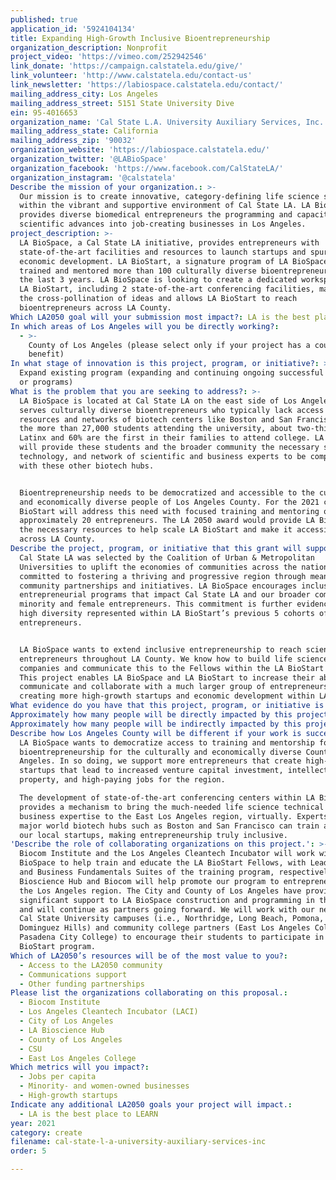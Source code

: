 ```yaml
---
published: true
application_id: '5924104134'
title: Expanding High-Growth Inclusive Bioentrepreneurship
organization_description: Nonprofit
project_video: 'https://vimeo.com/252942546'
link_donate: 'https://campaign.calstatela.edu/give/'
link_volunteer: 'http://www.calstatela.edu/contact-us'
link_newsletter: 'https://labiospace.calstatela.edu/contact/'
mailing_address_city: Los Angeles
mailing_address_street: 5151 State University Dive
ein: 95-4016653
organization_name: 'Cal State L.A. University Auxiliary Services, Inc.'
mailing_address_state: California
mailing_address_zip: '90032'
organization_website: 'https://labiospace.calstatela.edu/'
organization_twitter: '@LABioSpace'
organization_facebook: 'https://www.facebook.com/CalStateLA/'
organization_instagram: '@calstatela'
Describe the mission of your organization.: >-
  Our mission is to create innovative, category-defining life science startups
  within the vibrant and supportive environment of Cal State LA. LA BioSpace
  provides diverse biomedical entrepreneurs the programming and capacity to turn
  scientific advances into job-creating businesses in Los Angeles.
project_description: >-
  LA BioSpace, a Cal State LA initiative, provides entrepreneurs with
  state-of-the-art facilities and resources to launch startups and spur regional
  economic development. LA BioStart, a signature program of LA BioSpace, has
  trained and mentored more than 100 culturally diverse bioentrepreneurs over
  the last 3 years. LA BioSpace is looking to create a dedicated workspace for
  LA BioStart, including 2 state-of-the-art conferencing facilities, maximizing
  the cross-pollination of ideas and allows LA BioStart to reach
  bioentrepreneurs across LA County.
Which LA2050 goal will your submission most impact?: LA is the best place to CREATE
In which areas of Los Angeles will you be directly working?:
  - >-
    County of Los Angeles (please select only if your project has a countywide
    benefit)
In what stage of innovation is this project, program, or initiative?: >-
  Expand existing program (expanding and continuing ongoing successful projects
  or programs)
What is the problem that you are seeking to address?: >-
  LA BioSpace is located at Cal State LA on the east side of Los Angeles and
  serves culturally diverse bioentrepreneurs who typically lack access to the
  resources and networks of biotech centers like Boston and San Francisco. Of
  the more than 27,000 students attending the university, about two-thirds are
  Latinx and 60% are the first in their families to attend college. LA BioSpace
  will provide these students and the broader community the necessary space,
  technology, and network of scientific and business experts to be competitive
  with these other biotech hubs.


  Bioentrepreneurship needs to be democratized and accessible to the culturally
  and economically diverse people of Los Angeles County. For the 2021 cohort, LA
  BioStart will address this need with focused training and mentoring of
  approximately 20 entrepreneurs. The LA 2050 award would provide LA BioSpace
  the necessary resources to help scale LA BioStart and make it accessible
  across LA County. 
Describe the project, program, or initiative that this grant will support to address the problem identified.: >-
  Cal State LA was selected by the Coalition of Urban & Metropolitan
  Universities to uplift the economies of communities across the nation. We are
  committed to fostering a thriving and progressive region through meaningful
  community partnerships and initiatives. LA BioSpace encourages inclusive
  entrepreneurial programs that impact Cal State LA and our broader community of
  minority and female entrepreneurs. This commitment is further evidenced by the
  high diversity represented within LA BioStart’s previous 5 cohorts of
  entrepreneurs.    


  LA BioSpace wants to extend inclusive entrepreneurship to reach scientists and
  entrepreneurs throughout LA County. We know how to build life science
  companies and communicate this to the Fellows within the LA BioStart program.
  This project enables LA BioSpace and LA BioStart to increase their ability to
  communicate and collaborate with a much larger group of entrepreneurs,
  creating more high-growth startups and economic development within LA County.
What evidence do you have that this project, program, or initiative is or will be successful, and how will you define and measure success?: "Goals for the project:\n1.\tGoal 1 – develop two conferencing centers within LA BioSpace to facilitate communication and collaboration with our partners in LA County and other biotech hubs, worldwide\n2.\tGoal 2 – support LA BioStart’s goal of increasing inclusive innovation within LA County \n\nMeasuring success for Goal 1:\n*\tCentralization of LA BioStart – 90% of LA BioStart activities such as business creation, financing, and intellectual property development will be conducted at LA BioSpace \n*\tImproved collaboration – improvement in collaboration across geographically distributed partners is measured by 1) surveying collaborators and 2) measuring communication (e.g., emails, Zoom meetings) across regions  \n\nMeasuring success for Goal 2:\n*\tLA BioStart participation – the next cohort will include approximately 20 bioentrepreneurs, with approximately 2000 participating, virtually\n*\tCompany creation – approximately 10 newly incorporated high-growth startups will join the next cohort, with another 40 LA County-based companies participating, virtually \n*\tJobs – an estimated 100 new jobs will be created by LA BioStart companies (within 12-24 months post-program participation)\n*\tIntellectual property – approximately 20 new patent provisional applications will be filed by LA BioStart companies (within 12 months post-program participation)\n*\tVenture capital & grant funding – an estimated $10MM of venture capital financing and grants will be raised by LA BioStart companies (within 12 -24 months post-program participation)\n"
Approximately how many people will be directly impacted by this project, program, or initiative?: '20'
Approximately how many people will be indirectly impacted by this project, program, or initiative?: '2000'
Describe how Los Angeles County will be different if your work is successful.: >
  LA BioSpace wants to democratize access to training and mentorship for
  bioentrepreneurship for the culturally and economically diverse County of Los
  Angeles. In so doing, we support more entrepreneurs that create high-growth
  startups that lead to increased venture capital investment, intellectually
  property, and high-paying jobs for the region. 

  The development of state-of-the-art conferencing centers within LA BioSpace
  provides a mechanism to bring the much-needed life science technical and
  business expertise to the East Los Angeles region, virtually. Experts from the
  major world biotech hubs such as Boston and San Francisco can train and mentor
  our local startups, making entrepreneurship truly inclusive. 
'Describe the role of collaborating organizations on this project.': >-
  Biocom Institute and the Los Angeles Cleantech Incubator will work with LA
  BioSpace to help train and educate the LA BioStart Fellows, with Leadership
  and Business Fundamentals Suites of the training program, respectively. LA
  Bioscience Hub and Biocom will help promote our program to entrepreneurs in
  the Los Angeles region. The City and County of Los Angeles have provided
  significant support to LA BioSpace construction and programming in the past
  and will continue as partners going forward. We will work with our neighboring
  Cal State University campuses (i.e., Northridge, Long Beach, Pomona, and
  Dominguez Hills) and community college partners (East Los Angeles College and
  Pasadena City College) to encourage their students to participate in the LA
  BioStart program.
Which of LA2050’s resources will be of the most value to you?:
  - Access to the LA2050 community
  - Communications support
  - Other funding partnerships
Please list the organizations collaborating on this proposal.:
  - Biocom Institute
  - Los Angeles Cleantech Incubator (LACI)
  - City of Los Angeles
  - LA Bioscience Hub
  - County of Los Angeles
  - CSU
  - East Los Angeles College
Which metrics will you impact?:
  - Jobs per capita
  - Minority- and women-owned businesses
  - High-growth startups
Indicate any additional LA2050 goals your project will impact.:
  - LA is the best place to LEARN
year: 2021
category: create
filename: cal-state-l-a-university-auxiliary-services-inc
order: 5

---
```

